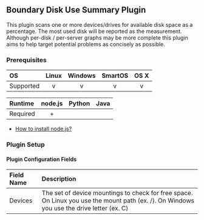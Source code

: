 Boundary Disk Use Summary Plugin
--------------------------------

This plugin scans one or more devices/drives for available disk space as a percentage.
The most used disk will be reported as the measurement. Although per-disk / per-server graphs may be more complete this plugin aims to help target potential problems as concisely as possible.

### Prerequisites

|     OS    | Linux | Windows | SmartOS | OS X |
|:----------|:-----:|:-------:|:-------:|:----:|
| Supported |   v   |    v    |    v    |  v   |


|  Runtime | node.js | Python | Java |
|:---------|:-------:|:------:|:----:|
| Required |    +    |        |      |

- [How to install node.js?](https://help.boundary.com/hc/articles/202360701)

### Plugin Setup

#### Plugin Configuration Fields

|Field Name|Description                                      |
|:---------|:------------------------------------------------|
|Devices   |The set of device mountings to check for free space. On Linux you use the mount path (ex. /). On Windows you use the drive letter (ex. C)|


